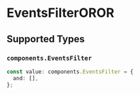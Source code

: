 # EventsFilterOROR


## Supported Types

### `components.EventsFilter`

```typescript
const value: components.EventsFilter = {
  and: [],
};
```

